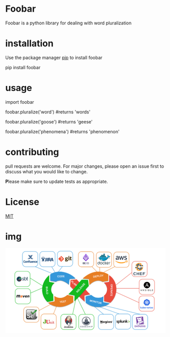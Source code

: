 # Foobar

Foobar is a python library for dealing with word pluralization

# installation

Use the package manager [pip](https://pip.pypa.io/en/stable/installation/) to install foobar

pip install foobar

# usage

import foobar

foobar.pluralize('word') #returns 'words'

foobar.pluralize('goose') #returns 'geese'

foobar.pluralize('phenomena') #returns 'phenomenon'

# contributing

pull requests are welcome. For major changes, please open an issue first to discuss what you would like to change.

**P**lease make sure to update tests as appropriate.

# License

[MIT](https://www.mit.edu/)

# img
![image](https://github.com/GergesNagy/GergesNagy/blob/main/DevOps.png)